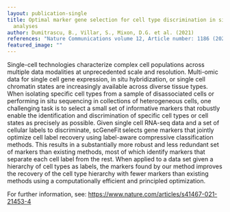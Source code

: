 ```yaml
---
layout: publication-single
title: Optimal marker gene selection for cell type discrimination in single cell
  analyses
author: Dumitrascu, B., Villar, S., Mixon, D.G. et al. (2021)
references: "Nature Communications volume 12, Article number: 1186 (2021) "
featured_image: ""
---
```

Single-cell technologies characterize complex cell populations across multiple data modalities at unprecedented scale and resolution. Multi-omic data for single cell gene expression, in situ hybridization, or single cell chromatin states are increasingly available across diverse tissue types. When isolating specific cell types from a sample of disassociated cells or performing in situ sequencing in collections of heterogeneous cells, one challenging task is to select a small set of informative markers that robustly enable the identification and discrimination of specific cell types or cell states as precisely as possible. Given single cell RNA-seq data and a set of cellular labels to discriminate, scGeneFit selects gene markers that jointly optimize cell label recovery using label-aware compressive classification methods. This results in a substantially more robust and less redundant set of markers than existing methods, most of which identify markers that separate each cell label from the rest. When applied to a data set given a hierarchy of cell types as labels, the markers found by our method improves the recovery of the cell type hierarchy with fewer markers than existing methods using a computationally efficient and principled optimization.

For further information, see: https://www.nature.com/articles/s41467-021-21453-4